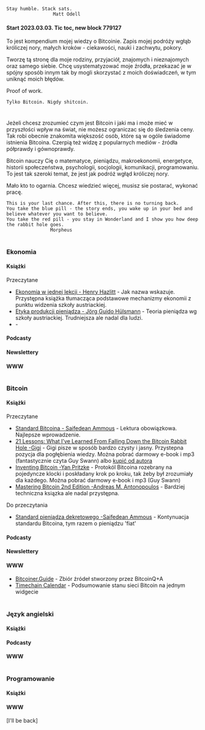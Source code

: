 
```
Stay humble. Stack sats.
                 Matt Odell
```

 
#### Start 2023.03.03. Tic toc, new block 779127

To jest kompendium mojej wiedzy o Bitcoinie. Zapis mojej podróży wgłąb króliczej nory, małych kroków - ciekawości, nauki i zachwytu, pokory.

Tworzę tą stronę dla moje rodziny, przyjaciół, znajomych i nieznajomych oraz samego siebie. Chcę usystematyzować moje źródła, przekazać je w spójny sposób innym tak by mogli skorzystać z moich doświadczeń, w tym uniknąć moich błędów.

Proof of work.

```
Tylko Bitcoin. Nigdy shitcoin.
```

#
Jeżeli chcesz zrozumieć czym jest Bitcoin i jaki ma i może mieć w przyszłości wpływ na świat, nie możesz ograniczac się do śledzenia ceny. Tak robi obecnie znakomita większość osób, które są w ogóle świadome istnienia Bitcoina. Czerpią też widzę z popularnych mediów - źródła półprawdy i gównoprawdy. 

Bitcoin nauczy Cię o matematyce, pieniądzu, makroekonomii, energetyce, historii społeczeństwa, psychologii, socjologii, komunikacji, programowaniu. To jest tak szeroki temat, że jest jak podróż wgłąd króliczej nory.

Mało kto to ogarnia. Chcesz wiedzieć więcej, musisz sie postarać, wykonać pracę.

```
This is your last chance. After this, there is no turning back. 
You take the blue pill - the story ends, you wake up in your bed and believe whatever you want to believe. 
You take the red pill - you stay in Wonderland and I show you how deep the rabbit hole goes.
                Morpheus
```



#
### Ekonomia
#### Książki
Przeczytane
* [Ekonomia w jednej lekcji - Henry Hazlitt](https://www.mises.sklep.pl/ksiazki/26-ekonomia-w-jednej-lekcji-oprawa-twarda.html) - Jak nazwa wskazuje. Przystępna książka tłumacząca podstawowe mechanizmy ekonomii z punktu widzenia szkoły austriackiej.
* [Etyka produkcji pieniądza - Jörg Guido Hülsmann](https://www.mises.sklep.pl/ksiazki/39-etyka-produkcji-pieniadza-jorg-guido-hulsmann.html) - Teoria pieniądza wg szkoły austriackiej. Trudniejsza ale nadal dla ludzi.
* []() - 




#### Podcasty
#### Newslettery
#### WWW
#
### Bitcoin
#### Książki
Przeczytane
* [Standard Bitcoina - Saifedean Ammous](https://www.ceneo.pl/99071515#) - Lektura obowiązkowa. Najlepsze wprowadzenie.
* [21 Lessons: What I’ve Learned From Falling Down the Bitcoin Rabbit Hole -Gigi](https://www.swanbitcoin.com/21lessons/) - Gigi pisze w sposób bardzo czysty i jasny. Przystepna pozycja dla pogłębienia wiedzy. Można pobrać darmowy e-book i mp3 (fantastycznie czyta Guy Swann) albo [kupić od autora](https://dergigi.com/)
* [Inventing Bitcoin -Yan Pritzke](https://www.swanbitcoin.com/inventing-bitcoin/) - Protokól Bitcoina rozebrany na pojedyncze klocki i poskładany krok po kroku, tak żeby był zrozumiały dla każdego. Można pobrać darmowy e-book i mp3 (Guy Swann)
* [Mastering Bitcoin 2nd Edition -Andreas M. Antonopoulos](https://github.com/bitcoinbook/bitcoinbook) - Bardziej techniczna ksiązka ale nadal przystępna. 

Do przeczytania
* [Standard pieniądza dekretowego -Saifedean Ammous](https://www.ceneo.pl/99071515#) - Kontynuacja standardu Bitcoina, tym razem o pieniądzu 'fiat'

#### Podcasty
#### Newslettery
#### WWW
* [Bitcoiner.Guide](https://bitcoiner.guide/) - Zbiór źródeł stworzony przez BitcoinQ+A
* [Timechain Calendar](https://timechaincalendar.com/) - Podsumowanie stanu sieci Bitcoin na jednym widgecie

### 

#
### Język angielski
#### Książki
#### Podcasty
#### WWW
#
### Programowanie
#### Książki
#### WWW


[I'll be back]
